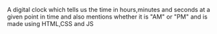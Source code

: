 A digital clock which tells us the time in hours,minutes and seconds at a given point in time and also mentions whether it is "AM" or "PM" and is made using HTML,CSS and JS
